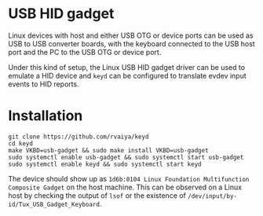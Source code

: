 # USB HID gadget

Linux devices with host and either USB OTG or device ports can be used as USB
to USB converter boards, with the keyboard connected to the USB host port and
the PC to the USB OTG or device port.

Under this kind of setup, the Linux USB HID gadget driver can be used to emulate
a HID device and `keyd` can be configured to translate evdev input events to
HID reports.

# Installation

    git clone https://github.com/rvaiya/keyd
    cd keyd
    make VKBD=usb-gadget && sudo make install VKBD=usb-gadget
    sudo systemctl enable usb-gadget && sudo systemctl start usb-gadget
    sudo systemctl enable keyd && sudo systemctl start keyd

The device should show up as `1d6b:0104 Linux Foundation Multifunction Composite Gadget`
on the host machine. This can be observed on a Linux host by checking the output of
`lsof` or the existence of `/dev/input/by-id/Tux_USB_Gadget_Keyboard`.
